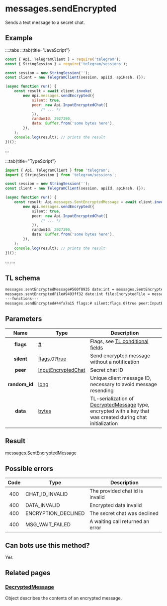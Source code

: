 # messages.sendEncrypted

Sends a text message to a secret chat.

## Example

::::tabs
:::tab{title="JavaScript"}

```js
const { Api, TelegramClient } = require('telegram');
const { StringSession } = require('telegram/sessions');

const session = new StringSession('');
const client = new TelegramClient(session, apiId, apiHash, {});

(async function run() {
    const result = await client.invoke(
        new Api.messages.sendEncrypted({
            silent: true,
            peer: new Api.InputEncryptedChat({
                /* ... */
            }),
            randomId: 2927390,
            data: Buffer.from('some bytes here'),
        }),
    );
    console.log(result); // prints the result
})();
```

:::

:::tab{title="TypeScript"}

```ts
import { Api, TelegramClient } from 'telegram';
import { StringSession } from 'telegram/sessions';

const session = new StringSession('');
const client = new TelegramClient(session, apiId, apiHash, {});

(async function run() {
    const result: Api.messages.SentEncryptedMessage = await client.invoke(
        new Api.messages.sendEncrypted({
            silent: true,
            peer: new Api.InputEncryptedChat({
                /* ... */
            }),
            randomId: 2927390,
            data: Buffer.from('some bytes here'),
        }),
    );
    console.log(result); // prints the result
})();
```

:::
::::

## TL schema

```txt
messages.sentEncryptedMessage#560f8935 date:int = messages.SentEncryptedMessage;
messages.sentEncryptedFile#9493ff32 date:int file:EncryptedFile = messages.SentEncryptedMessage;
---functions---
messages.sendEncrypted#44fa7a15 flags:# silent:flags.0?true peer:InputEncryptedChat random_id:long data:bytes = messages.SentEncryptedMessage;
```

## Parameters

|     Name      | Type                                                                                                                              | Description                                                                                                                                                    |
| :-----------: | --------------------------------------------------------------------------------------------------------------------------------- | -------------------------------------------------------------------------------------------------------------------------------------------------------------- |
|   **flags**   | [#](https://core.telegram.org/type/%23)                                                                                           | Flags, see [TL conditional fields](https://core.telegram.org/mtproto/TL-combinators#conditional-fields)                                                        |
|  **silent**   | [flags](https://core.telegram.org/mtproto/TL-combinators#conditional-fields).0?[true](https://core.telegram.org/constructor/true) | Send encrypted message without a notification                                                                                                                  |
|   **peer**    | [InputEncryptedChat](https://core.telegram.org/type/InputEncryptedChat)                                                           | Secret chat ID                                                                                                                                                 |
| **random_id** | [long](https://core.telegram.org/type/long)                                                                                       | Unique client message ID, necessary to avoid message resending                                                                                                 |
|   **data**    | [bytes](https://core.telegram.org/type/bytes)                                                                                     | TL-serialization of [DecryptedMessage](https://core.telegram.org/type/DecryptedMessage) type, encrypted with a key that was created during chat initialization |

## Result

[messages.SentEncryptedMessage](https://core.telegram.org/type/messages.SentEncryptedMessage)

## Possible errors

| Code | Type                | Description                      |
| :--: | ------------------- | -------------------------------- |
| 400  | CHAT_ID_INVALID     | The provided chat id is invalid  |
| 400  | DATA_INVALID        | Encrypted data invalid           |
| 400  | ENCRYPTION_DECLINED | The secret chat was declined     |
| 400  | MSG_WAIT_FAILED     | A waiting call returned an error |

## Can bots use this method?

Yes

## Related pages

### [DecryptedMessage](https://core.telegram.org/type/DecryptedMessage)

Object describes the contents of an encrypted message.
